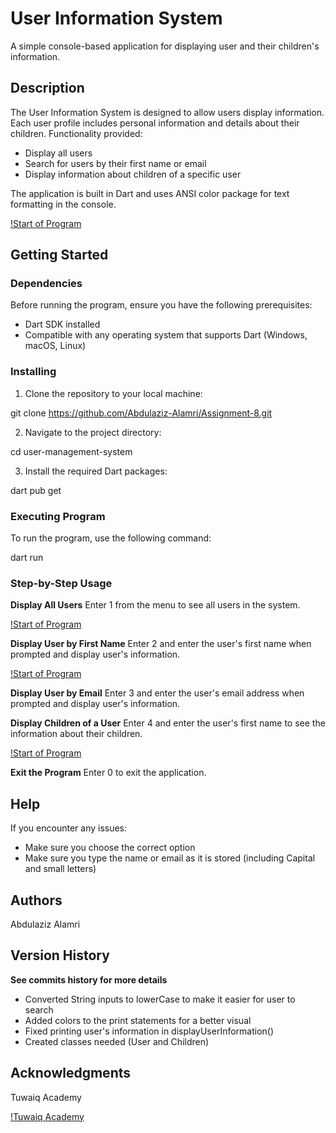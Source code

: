 # User Information System

A simple console-based application for displaying user and their children's information.

## Description

The User Information System is designed to allow users display information. Each user profile includes personal information and details about their children. Functionality provided:
- Display all users
- Search for users by their first name or email
- Display information about children of a specific user

The application is built in Dart and uses ANSI color package for text formatting in the console.

[!Start of Program](./assets/images/1.png)

## Getting Started

### Dependencies

Before running the program, ensure you have the following prerequisites:

- Dart SDK installed
- Compatible with any operating system that supports Dart (Windows, macOS, Linux)

### Installing

1. Clone the repository to your local machine:

git clone https://github.com/Abdulaziz-Alamri/Assignment-8.git


2. Navigate to the project directory:

cd user-management-system

3. Install the required Dart packages:

dart pub get

### Executing Program

To run the program, use the following command:

dart run


### Step-by-Step Usage

**Display All Users**
Enter 1 from the menu to see all users in the system.

[!Start of Program](./assets/images/2.png)

**Display User by First Name**
Enter 2 and enter the user's first name when prompted and display user's information.

[!Start of Program](./assets/images/3.png)

**Display User by Email**
Enter 3 and enter the user's email address when prompted and display user's information.

**Display Children of a User**
Enter 4 and enter the user's first name to see the information about their children.

[!Start of Program](./assets/images/4.png)

**Exit the Program**
Enter 0 to exit the application.

## Help
If you encounter any issues:
- Make sure you choose the correct option
- Make sure you type the name or email as it is stored (including Capital and small letters)

## Authors
Abdulaziz Alamri

## Version History
**See commits history for more details**
- Converted String inputs to lowerCase to make it easier for user to search
- Added colors to the print statements for a better visual
- Fixed printing user's information in displayUserInformation()
- Created classes needed (User and Children)


## Acknowledgments
Tuwaiq Academy

[!Tuwaiq Academy](./assets/images/Tuwaiq%20Academy.png)


